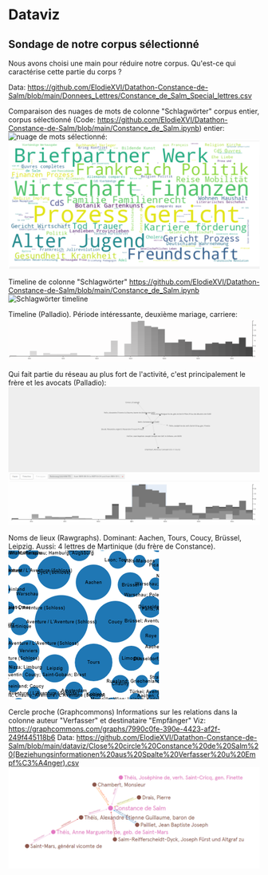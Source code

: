 # Dataviz
## Sondage de notre corpus sélectionné

Nous avons choisi une main pour réduire notre corpus. Qu'est-ce qui caractérise cette partie du corps ?

Data: https://github.com/ElodieXVI/Datathon-Constance-de-Salm/blob/main/Donnees_Lettres/Constance_de_Salm_Special_lettres.csv

Comparaison des nuages de mots de colonne "Schlagwörter" corpus entier, corpus sélectionné (Code: https://github.com/ElodieXVI/Datathon-Constance-de-Salm/blob/main/Constance_de_Salm.ipynb)
entier:
![nuage de mots](wordcloud%20Schlagwörter%20corpus%20complet.PNG)
sélectionné:
![nuage de mots](wordcloud%20Schlagwörter%20corpus%20sélectionné.PNG)

Timeline de colonne "Schlagwörter" https://github.com/ElodieXVI/Datathon-Constance-de-Salm/blob/main/Constance_de_Salm.ipynb
![Schlagwörter timeline](schlagwörter%20timeline.png)

Timeline (Palladio). Période intéressante, deuxième mariage, carriere:
![Timeline](timeline%20corpus%20séléctionné.PNG)

Qui fait partie du réseau au plus fort de l'activité, c'est principalement le frère et les avocats (Palladio):
![reseau](reseau%20corpus%20sélectionné%20-%20focalisation%20temporelle%20en%20fonction%20de%20la%20quantité%20-%20resultat%20principalement%20frère%20et%20avocat.PNG)

Noms de lieux (Rawgraphs). Dominant: Aachen, Tours, Coucy, Brüssel, Leipzig. Aussi: 4 lettres de Martinique (du frère de Constance). 
![lieux](zentrale%20orte%201main.PNG)

Cercle proche (Graphcommons) Informations sur les relations dans la colonne auteur "Verfasser" et destinataire "Empfänger"
Viz: https://graphcommons.com/graphs/7990c0fe-390e-4423-af2f-249f445118b6
Data: https://github.com/ElodieXVI/Datathon-Constance-de-Salm/blob/main/dataviz/Close%20circle%20Constance%20de%20Salm%20(Beziehungsinformationen%20aus%20Spalte%20Verfasser%20u%20Empf%C3%A4nger).csv
![close circle](close%20circle.PNG)

